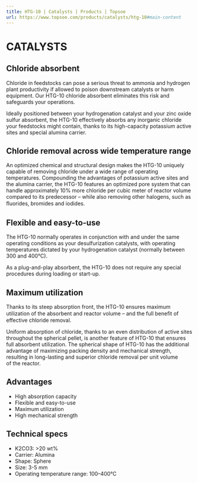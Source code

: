 ```yaml
---
title: HTG-10 | Catalysts | Products | Topsoe
url: https://www.topsoe.com/products/catalysts/htg-10#main-content
---
```


# CATALYSTS

## Chloride absorbent

Chloride in feedstocks can pose a serious threat to ammonia and hydrogen plant productivity if allowed to poison downstream catalysts or harm equipment. Our HTG-10 chloride absorbent eliminates this risk and safeguards your operations.

Ideally positioned between your hydrogenation catalyst and your zinc oxide sulfur absorbent, the HTG-10 effectively absorbs any inorganic chloride your feedstocks might contain, thanks to its high-capacity potassium active sites and special alumina carrier.

## Chloride removal across wide temperature range

An optimized chemical and structural design makes the HTG-10 uniquely capable of removing chloride under a wide range of operating temperatures. Compounding the advantages of potassium active sites and the alumina carrier, the HTG-10 features an optimized pore system that can handle approximately 10% more chloride per cubic meter of reactor volume compared to its predecessor – while also removing other halogens, such as ﬂuorides, bromides and iodides.

## Flexible and easy-to-use

The HTG-10 normally operates in conjunction with and under the same operating conditions as your desulfurization catalysts, with operating temperatures dictated by your hydrogenation catalyst (normally between 300 and 400°C).

As a plug-and-play absorbent, the HTG-10 does not require any special procedures during loading or start-up.

## Maximum utilization

Thanks to its steep absorption front, the HTG-10 ensures maximum utilization of the absorbent and reactor volume – and the full beneﬁt of effective chloride removal.

Uniform absorption of chloride, thanks to an even distribution of active sites throughout the spherical pellet, is another feature of HTG-10 that ensures full absorbent utilization. The spherical shape of HTG-10 has the additional advantage of maximizing packing density and mechanical strength, resulting in long-lasting and superior chloride removal per unit volume of the reactor.

## Advantages

- High absorption capacity
- Flexible and easy-to-use
- Maximum utilization
- High mechanical strength

## Technical specs

- K2CO3: >20 wt%
- Carrier: Alumina
- Shape: Sphere
- Size: 3-5 mm
- Operating temperature range: 100–400°C